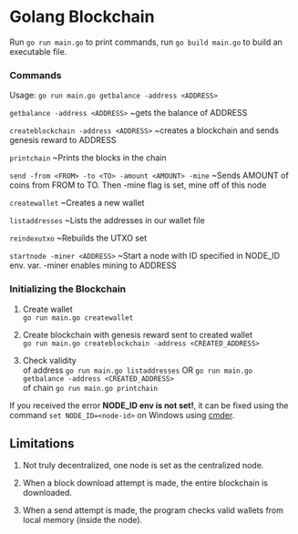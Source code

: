 # Golang Blockchain

Run `go run main.go` to print commands, run `go build main.go` to build an executable file.

### Commands

Usage: `go run main.go getbalance -address <ADDRESS>`

 `getbalance -address <ADDRESS>` ~gets the balance of ADDRESS
 
 `createblockchain -address <ADDRESS>` ~creates a blockchain and sends genesis reward to ADDRESS
 
 `printchain` ~Prints the blocks in the chain
 
 `send -from <FROM> -to <TO> -amount <AMOUNT> -mine` ~Sends AMOUNT of coins from FROM to TO. Then -mine flag is set, mine off of this node
 
 `createwallet` ~Creates a new wallet
 
 `listaddresses` ~Lists the addresses in our wallet file
 
 `reindexutxo` ~Rebuilds the UTXO set
 
 `startnode -miner <ADDRESS>` ~Start a node with ID specified in NODE_ID env. var. -miner enables mining to ADDRESS

### Initializing the Blockchain

1. Create wallet<br>
`go run main.go createwallet`

2. Create blockchain with genesis reward sent to created wallet<br>
`go run main.go createblockchain -address <CREATED_ADDRESS>`

3.  Check validity<br>
of address `go run main.go listaddresses` OR `go run main.go getbalance -address <CREATED_ADDRESS>`<br>
of chain `go run main.go printchain`

If you received the error **NODE_ID env is not set!**, it can be fixed using the command `set NODE_ID=<node-id>` on Windows using [cmder](https://github.com/cmderdev/cmder).

## Limitations

1. Not truly decentralized, one node is set as the centralized node.

2. When a block download attempt is made, the entire blockchain is downloaded.

3. When a send attempt is made, the program checks valid wallets from local memory (inside the node).
